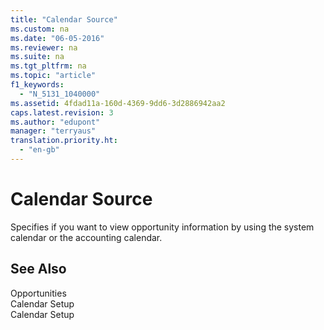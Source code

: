 ```yaml
---
title: "Calendar Source"
ms.custom: na
ms.date: "06-05-2016"
ms.reviewer: na
ms.suite: na
ms.tgt_pltfrm: na
ms.topic: "article"
f1_keywords: 
  - "N_5131_1040000"
ms.assetid: 4fdad11a-160d-4369-9dd6-3d2886942aa2
caps.latest.revision: 3
ms.author: "edupont"
manager: "terryaus"
translation.priority.ht: 
  - "en-gb"
---
```

# Calendar Source
Specifies if you want to view opportunity information by using the system calendar or the accounting calendar.  
  
## See Also  
 Opportunities   
 Calendar Setup   
 Calendar Setup